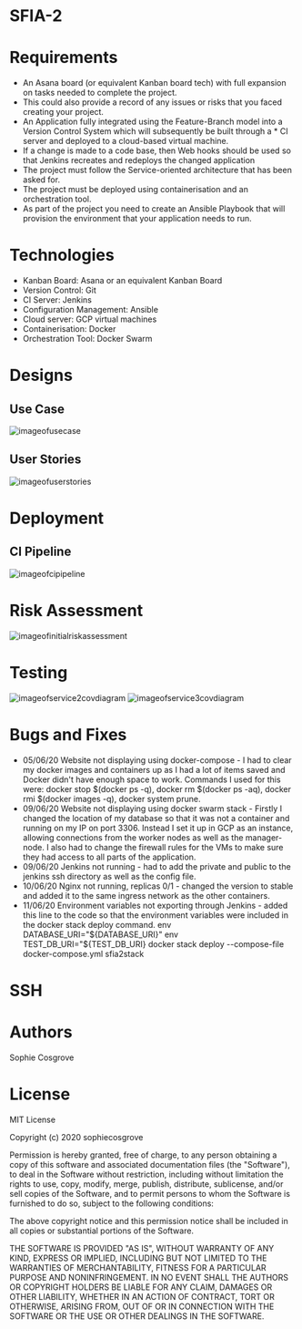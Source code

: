 # SFIA-2
# Requirements 
* An Asana board (or equivalent Kanban board tech) with full expansion on tasks needed to complete the project.
* This could also provide a record of any issues or risks that you faced creating your project.
* An Application fully integrated using the Feature-Branch model into a Version Control System which will subsequently be built through a * CI server and deployed to a cloud-based virtual machine.
* If a change is made to a code base, then Web hooks should be used so that Jenkins recreates and redeploys the changed application
* The project must follow the Service-oriented architecture that has been asked for.
* The project must be deployed using containerisation and an orchestration tool.
* As part of the project you need to create an Ansible Playbook that will provision the environment that your application needs to run.

# Technologies
* Kanban Board: Asana or an equivalent Kanban Board
* Version Control: Git
* CI Server: Jenkins
* Configuration Management: Ansible
* Cloud server: GCP virtual machines
* Containerisation: Docker
* Orchestration Tool: Docker Swarm
# Designs
## Use Case
![imageofusecase](https://github.com/sophiecosgrove/sfia2/blob/development/usecase.png)
## User Stories
![imageofuserstories](https://github.com/sophiecosgrove/sfia2/blob/development/userstories.png)
# Deployment
## CI Pipeline
![imageofcipipeline](https://github.com/sophiecosgrove/sfia2/blob/development/CIPipeline.png)
# Risk Assessment
![imageofinitialriskassessment](https://github.com/sophiecosgrove/sfia2/blob/development/initialriskassessment.png)
# Testing
![imageofservice2covdiagram](https://github.com/sophiecosgrove/sfia2/blob/development/service2covdiagram.png)
![imageofservice3covdiagram](https://github.com/sophiecosgrove/sfia2/blob/development/service3covdiagram.png)

# Bugs and Fixes
* 05/06/20 Website not displaying using docker-compose - I had to clear my docker images and containers up as I had a lot of items saved and Docker didn't have enough space to work. Commands I used for this were: docker stop $(docker ps -q), docker rm $(docker ps -aq), docker rmi $(docker images -q), docker system prune.
* 09/06/20 Website not displaying using docker swarm stack - Firstly I changed the location of my database so that it was not a container and running on my IP on port 3306. Instead I set it up in GCP as an instance, allowing connections from the worker nodes as well as the manager-node. I also had to change the firewall rules for the VMs to make sure they had access to all parts of the application. 
* 09/06/20 Jenkins not running - had to add the private and public to the jenkins ssh directory as well as the config file.
* 10/06/20 Nginx not running, replicas 0/1 - changed the version to stable and added it to the same ingress network as the other containers.
* 11/06/20 Environment variables not exporting through Jenkins - added this line to the code so that the environment variables were included in the docker stack deploy command. env DATABASE_URI="${DATABASE_URI}" env TEST_DB_URI="${TEST_DB_URI} docker stack deploy --compose-file docker-compose.yml sfia2stack

# SSH
# Authors
Sophie Cosgrove
# License
MIT License

Copyright (c) 2020 sophiecosgrove

Permission is hereby granted, free of charge, to any person obtaining a copy
of this software and associated documentation files (the "Software"), to deal
in the Software without restriction, including without limitation the rights
to use, copy, modify, merge, publish, distribute, sublicense, and/or sell
copies of the Software, and to permit persons to whom the Software is
furnished to do so, subject to the following conditions:

The above copyright notice and this permission notice shall be included in all
copies or substantial portions of the Software.

THE SOFTWARE IS PROVIDED "AS IS", WITHOUT WARRANTY OF ANY KIND, EXPRESS OR
IMPLIED, INCLUDING BUT NOT LIMITED TO THE WARRANTIES OF MERCHANTABILITY,
FITNESS FOR A PARTICULAR PURPOSE AND NONINFRINGEMENT. IN NO EVENT SHALL THE
AUTHORS OR COPYRIGHT HOLDERS BE LIABLE FOR ANY CLAIM, DAMAGES OR OTHER
LIABILITY, WHETHER IN AN ACTION OF CONTRACT, TORT OR OTHERWISE, ARISING FROM,
OUT OF OR IN CONNECTION WITH THE SOFTWARE OR THE USE OR OTHER DEALINGS IN THE
SOFTWARE.

